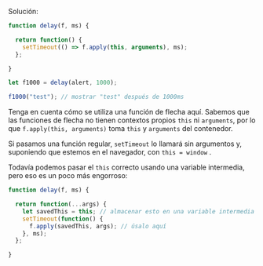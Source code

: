 Solución:

```js run demo
function delay(f, ms) {

  return function() {
    setTimeout(() => f.apply(this, arguments), ms);
  };

}

let f1000 = delay(alert, 1000);

f1000("test"); // mostrar "test" después de 1000ms
```

Tenga en cuenta cómo se utiliza una función de flecha aquí. Sabemos que las funciones de flecha no tienen contextos propios `this` ni `arguments`, por lo que `f.apply(this, arguments)` toma `this` y `arguments` del contenedor.

Si pasamos una función regular, `setTimeout` lo llamará sin argumentos y, suponiendo que estemos en el navegador, con `this = window` .

Todavía podemos pasar el `this` correcto usando una variable intermedia, pero eso es un poco más engorroso:

```js
function delay(f, ms) {

  return function(...args) {
    let savedThis = this; // almacenar esto en una variable intermedia
    setTimeout(function() {
      f.apply(savedThis, args); // úsalo aquí
    }, ms);
  };

}
```
